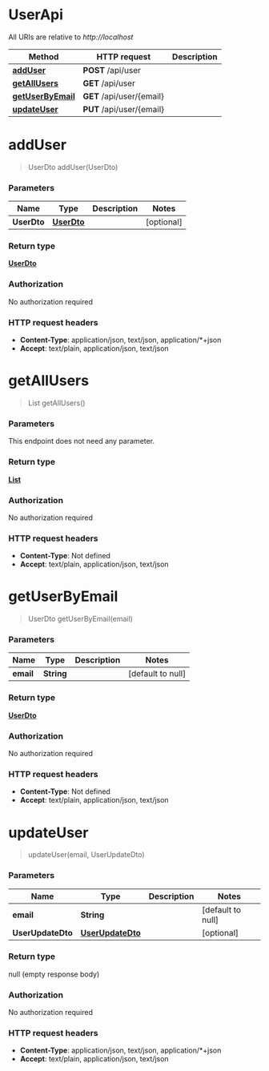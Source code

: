 # UserApi

All URIs are relative to *http://localhost*

| Method | HTTP request | Description |
|------------- | ------------- | -------------|
| [**addUser**](UserApi.md#addUser) | **POST** /api/user |  |
| [**getAllUsers**](UserApi.md#getAllUsers) | **GET** /api/user |  |
| [**getUserByEmail**](UserApi.md#getUserByEmail) | **GET** /api/user/{email} |  |
| [**updateUser**](UserApi.md#updateUser) | **PUT** /api/user/{email} |  |


<a name="addUser"></a>
# **addUser**
> UserDto addUser(UserDto)



### Parameters

|Name | Type | Description  | Notes |
|------------- | ------------- | ------------- | -------------|
| **UserDto** | [**UserDto**](../Models/UserDto.md)|  | [optional] |

### Return type

[**UserDto**](../Models/UserDto.md)

### Authorization

No authorization required

### HTTP request headers

- **Content-Type**: application/json, text/json, application/*+json
- **Accept**: text/plain, application/json, text/json

<a name="getAllUsers"></a>
# **getAllUsers**
> List getAllUsers()



### Parameters
This endpoint does not need any parameter.

### Return type

[**List**](../Models/UserDto.md)

### Authorization

No authorization required

### HTTP request headers

- **Content-Type**: Not defined
- **Accept**: text/plain, application/json, text/json

<a name="getUserByEmail"></a>
# **getUserByEmail**
> UserDto getUserByEmail(email)



### Parameters

|Name | Type | Description  | Notes |
|------------- | ------------- | ------------- | -------------|
| **email** | **String**|  | [default to null] |

### Return type

[**UserDto**](../Models/UserDto.md)

### Authorization

No authorization required

### HTTP request headers

- **Content-Type**: Not defined
- **Accept**: text/plain, application/json, text/json

<a name="updateUser"></a>
# **updateUser**
> updateUser(email, UserUpdateDto)



### Parameters

|Name | Type | Description  | Notes |
|------------- | ------------- | ------------- | -------------|
| **email** | **String**|  | [default to null] |
| **UserUpdateDto** | [**UserUpdateDto**](../Models/UserUpdateDto.md)|  | [optional] |

### Return type

null (empty response body)

### Authorization

No authorization required

### HTTP request headers

- **Content-Type**: application/json, text/json, application/*+json
- **Accept**: text/plain, application/json, text/json

